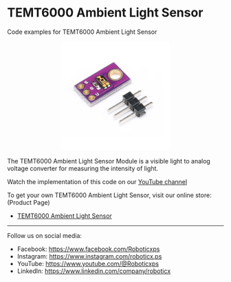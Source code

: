 # TEMT6000 Ambient Light Sensor
Code examples for TEMT6000 Ambient Light Sensor


<p align="center">
<picture>
  <img alt="TEMT6000 Ambient Light Sensor" src="temt6000.webp" width="50%" hight="50%" >
</picture>
</p>

The TEMT6000 Ambient Light Sensor Module is a visible light to analog voltage converter for measuring the intensity of light.

Watch the implementation of this code on our [YouTube channel](https://www.youtube.com/@Roboticxps)

To get your own TEMT6000 Ambient Light Sensor, visit our online store: (Product Page)

* [TEMT6000 Ambient Light Sensor](https://roboticx.ps/product/temt6000-ambient-light-sensor-module-cjmcu/)


----

Follow us on social media:

* Facebook: https://www.facebook.com/Roboticxps
* Instagram: https://www.instagram.com/roboticx.ps
* YouTube: https://www.youtube.com/@Roboticxps
* LinkedIn: https://www.linkedin.com/company/roboticx
